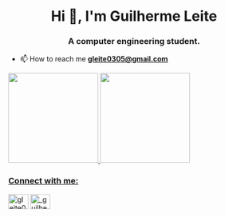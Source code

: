 <h1 align="center">Hi 👋, I'm Guilherme Leite</h1>
<h3 align="center">A computer engineering student.</h3>

- 📫 How to reach me **gleite0305@gmail.com**


</p>


<div>

  <a href="https://github.com/duart3x">
  <img height="180em" src="https://github-readme-stats-beta-orpin.vercel.app/api?username=guilhermeleite03&show_icons=true&theme=dark&include_all_commits=true&count_private=true&icon_color=e81c1c&title_color=e81c1c&bg_color=000000&hide_border=true"/>
  <img height="180em" src="https://github-readme-stats-beta-orpin.vercel.app/api/top-langs/?username=guilhermeleite03&layout=compact&langs_count=7&theme=dark&icon_color=e81c1c&title_color=e81c1c&bg_color=000000&hide_border=true"/>
</div>





<h3 align="left">Connect with me:</h3>
<p align="left">
<a href="https://twitter.com/gleite03" target="blank"><img align="center" src="https://raw.githubusercontent.com/rahuldkjain/github-profile-readme-generator/master/src/images/icons/Social/twitter.svg" alt="gleite03" height="30" width="40" /></a>
<a href="https://instagram.com/_guilherme.leite_" target="blank"><img align="center" src="https://raw.githubusercontent.com/rahuldkjain/github-profile-readme-generator/master/src/images/icons/Social/instagram.svg" alt="_guilherme.leite_" height="30" width="40" /></a>

